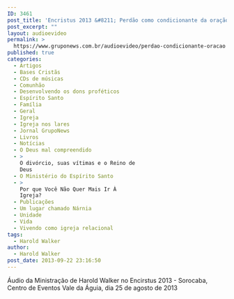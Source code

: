 ```yaml
---
ID: 3461
post_title: 'Encristus 2013 &#8211; Perdão como condicionante da oração'
post_excerpt: ""
layout: audioevideo
permalink: >
  https://www.gruponews.com.br/audioevideo/perdao-condicionante-oracao
published: true
categories:
  - Artigos
  - Bases Cristãs
  - CDs de músicas
  - Comunhão
  - Desenvolvendo os dons proféticos
  - Espírito Santo
  - Família
  - Geral
  - Igreja
  - Igreja nos lares
  - Jornal GrupoNews
  - Livros
  - Notícias
  - O Deus mal compreendido
  - >
    O divórcio, suas vítimas e o Reino de
    Deus
  - O Ministério do Espírito Santo
  - >
    Por que Você Não Quer Mais Ir À
    Igreja?
  - Publicações
  - Um lugar chamado Nárnia
  - Unidade
  - Vida
  - Vivendo como igreja relacional
tags:
  - Harold Walker
author:
  - Harold Walker
post_date: 2013-09-22 23:16:50
---
```

Áudio da Ministração de Harold Walker no Encirstus 2013 - Sorocaba, Centro de Eventos Vale da Águia, dia 25 de agosto de 2013